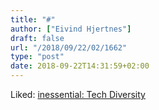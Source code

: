 ```yaml
---
title: "#"
author: ["Eivind Hjertnes"]
draft: false
url: "/2018/09/22/02/1662"
type: "post"
date: 2018-09-22T14:31:59+02:00
---
```


Liked: [inessential:
Tech Diversity](http://inessential.com/2018/09/17/tech%5Fdiversity)
